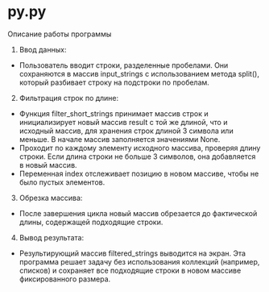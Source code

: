 # py.py
Описание работы программы

1) Ввод данных:

- Пользователь вводит строки, разделенные пробелами. Они сохраняются в массив input_strings с использованием метода split(), который разбивает строку на подстроки по пробелам.

2) Фильтрация строк по длине:

- Функция filter_short_strings принимает массив строк и инициализирует новый массив result с той же длиной, что и исходный массив, для хранения строк длиной 3 символа или меньше. В начале массив заполняется значениями None.
- Проходит по каждому элементу исходного массива, проверяя длину строки. Если длина строки не больше 3 символов, она добавляется в новый массив.
- Переменная index отслеживает позицию в новом массиве, чтобы не было пустых элементов.

3) Обрезка массива:

- После завершения цикла новый массив обрезается до фактической длины, содержащей подходящие строки.

4) Вывод результата:

- Результирующий массив filtered_strings выводится на экран.
Эта программа решает задачу без использования коллекций (например, списков) и сохраняет все подходящие строки в новом массиве фиксированного размера.
